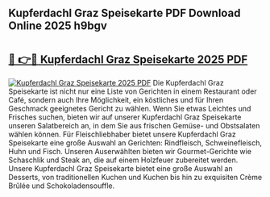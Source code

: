 ## Kupferdachl Graz Speisekarte PDF Download Online 2025 h9bgv

# <h2><a href="http://gc8m6l.nevu.top/?p=Kupferdachl+Graz+Speisekarte">🔗 👉🔴 Kupferdachl Graz Speisekarte 2025 PDF</a></h2>

[![Kupferdachl Graz Speisekarte 2025 PDF](https://i.imgur.com/dBaPXMq.png)](http://gc8m6l.nevu.top/?p=Kupferdachl+Graz+Speisekarte)
Die Kupferdachl Graz Speisekarte ist nicht nur eine Liste von Gerichten in einem Restaurant oder Café, sondern auch Ihre Möglichkeit, ein köstliches und für Ihren Geschmack geeignetes Gericht zu wählen. Wenn Sie etwas Leichtes und Frisches suchen, bieten wir auf unserer Kupferdachl Graz Speisekarte unseren Salatbereich an, in dem Sie aus frischen Gemüse- und Obstsalaten wählen können. Für Fleischliebhaber bietet unsere Kupferdachl Graz Speisekarte eine große Auswahl an Gerichten: Rindfleisch, Schweinefleisch, Huhn und Fisch. Unseren Auserwählten bieten wir Gourmet-Gerichte wie Schaschlik und Steak an, die auf einem Holzfeuer zubereitet werden. Unsere Kupferdachl Graz Speisekarte bietet eine große Auswahl an Desserts, von traditionellen Kuchen und Kuchen bis hin zu exquisiten Crème Brûlée und Schokoladensouffle.
